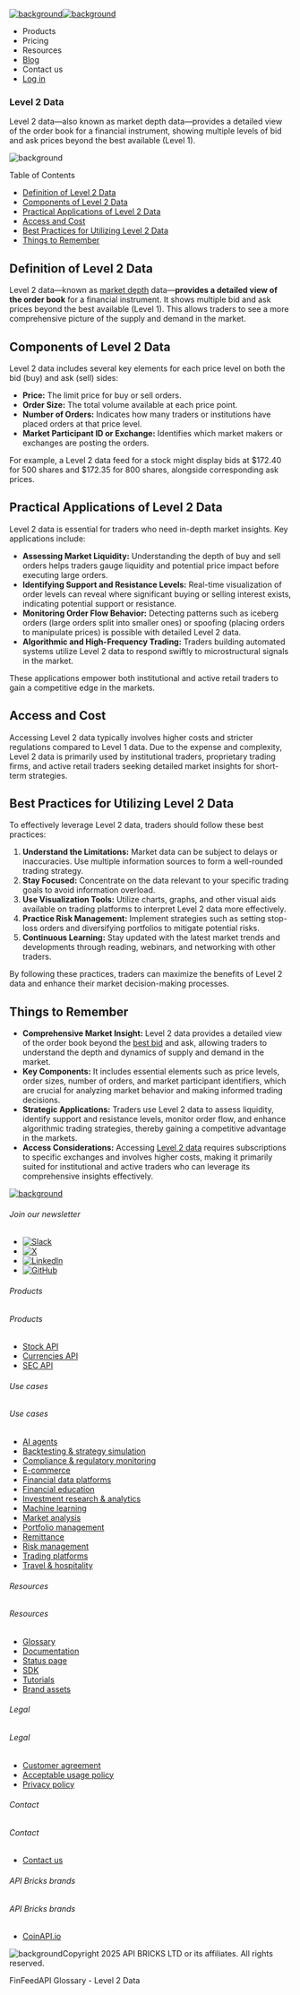 [![background](/_next/image?url=https%3A%2F%2Fcdn.sanity.io%2Fimages%2Fxpx4czto%2Fproduction%2Fc9a795fc7fb3558997d636211a44e71eb59288f0-773x184.png&w=1920&q=75)![background](https://cdn.sanity.io/images/xpx4czto/production/875913d8710b3054c19fad19673dc5592614265e-773x184.svg)](/)

* Products
* Pricing
* Resources
* [Blog](/blog)
* Contact us
* [Log in](https://console.finfeedapi.com/?link=/apikeys/create)

### Level 2 Data

Level 2 data—also known as market depth data—provides a detailed view of the order book for a financial instrument, showing multiple levels of bid and ask prices beyond the best available (Level 1).

![background](https://cdn.sanity.io/images/xpx4czto/production/999c709b2777af013884c6e2623e9aa699585a06-429x429.svg)

Table of Contents

* [Definition of Level 2 Data](#link-a80cf4dfec6c)
* [Components of Level 2 Data](#link-0458eb9ececa)
* [Practical Applications of Level 2 Data](#link-441879e726ca)
* [Access and Cost](#link-e17495bdccb1)
* [Best Practices for Utilizing Level 2 Data](#link-8df7c95bedd7)
* [Things to Remember](#link-7836527ef171)

Definition of Level 2 Data
--------------------------

Level 2 data—known as [market depth](https://www.finfeedapi.com/learn/glossary/market-depth) data—**provides a detailed view of the order book** for a financial instrument. It shows multiple bid and ask prices beyond the best available (Level 1). This allows traders to see a more comprehensive picture of the supply and demand in the market.

Components of Level 2 Data
--------------------------

Level 2 data includes several key elements for each price level on both the bid (buy) and ask (sell) sides:

* **Price:** The limit price for buy or sell orders.
* **Order Size:** The total volume available at each price point.
* **Number of Orders:** Indicates how many traders or institutions have placed orders at that price level.
* **Market Participant ID or Exchange:** Identifies which market makers or exchanges are posting the orders.

For example, a Level 2 data feed for a stock might display bids at $172.40 for 500 shares and $172.35 for 800 shares, alongside corresponding ask prices.

Practical Applications of Level 2 Data
--------------------------------------

Level 2 data is essential for traders who need in-depth market insights. Key applications include:

* **Assessing Market Liquidity:** Understanding the depth of buy and sell orders helps traders gauge liquidity and potential price impact before executing large orders.
* **Identifying Support and Resistance Levels:** Real-time visualization of order levels can reveal where significant buying or selling interest exists, indicating potential support or resistance.
* **Monitoring Order Flow Behavior:** Detecting patterns such as iceberg orders (large orders split into smaller ones) or spoofing (placing orders to manipulate prices) is possible with detailed Level 2 data.
* **Algorithmic and High-Frequency Trading:** Traders building automated systems utilize Level 2 data to respond swiftly to microstructural signals in the market.

These applications empower both institutional and active retail traders to gain a competitive edge in the markets.

Access and Cost
---------------

Accessing Level 2 data typically involves higher costs and stricter regulations compared to Level 1 data. Due to the expense and complexity, Level 2 data is primarily used by institutional traders, proprietary trading firms, and active retail traders seeking detailed market insights for short-term strategies.

Best Practices for Utilizing Level 2 Data
-----------------------------------------

To effectively leverage Level 2 data, traders should follow these best practices:

1. **Understand the Limitations:** Market data can be subject to delays or inaccuracies. Use multiple information sources to form a well-rounded trading strategy.
2. **Stay Focused:** Concentrate on the data relevant to your specific trading goals to avoid information overload.
3. **Use Visualization Tools:** Utilize charts, graphs, and other visual aids available on trading platforms to interpret Level 2 data more effectively.
4. **Practice Risk Management:** Implement strategies such as setting stop-loss orders and diversifying portfolios to mitigate potential risks.
5. **Continuous Learning:** Stay updated with the latest market trends and developments through reading, webinars, and networking with other traders.

By following these practices, traders can maximize the benefits of Level 2 data and enhance their market decision-making processes.

Things to Remember
------------------

* **Comprehensive Market Insight:** Level 2 data provides a detailed view of the order book beyond the [best bid](https://www.finfeedapi.com/learn/glossary/best-bid-and-offer-bbo) and ask, allowing traders to understand the depth and dynamics of supply and demand in the market.
* **Key Components:** It includes essential elements such as price levels, order sizes, number of orders, and market participant identifiers, which are crucial for analyzing market behavior and making informed trading decisions.
* **Strategic Applications:** Traders use Level 2 data to assess liquidity, identify support and resistance levels, monitor order flow, and enhance algorithmic trading strategies, thereby gaining a competitive advantage in the markets.
* **Access Considerations:** Accessing [Level 2 data](https://www.finfeedapi.com/blog/market-data-level-1-2-3) requires subscriptions to specific exchanges and involves higher costs, making it primarily suited for institutional and active traders who can leverage its comprehensive insights effectively.

[![background](https://cdn.sanity.io/images/xpx4czto/production/8a2788aebc71f7f5dce82eb1b7a5e5cec9a64838-773x184.svg)](/)

###### Join our newsletter

* [![Slack](https://cdn.sanity.io/images/xpx4czto/production/26371f7c1474b3ce9e67c32e006a140ddd704b95-512x512.svg)](https://finfeedapi.slack.com/x-p8539721774929-8529109118914-8531038476964/messages/C08FVM7P68H)
* [![X](/_next/image?url=https%3A%2F%2Fcdn.sanity.io%2Fimages%2Fxpx4czto%2Fproduction%2F0aa41878d0ceb77292d9f847b2f4e21d688460c1-2400x2453.png&w=64&q=75)](https://x.com/FinFeedAPI "Follow FinFeedAPI on X")
* [![LinkedIn](/_next/image?url=https%3A%2F%2Fcdn.sanity.io%2Fimages%2Fxpx4czto%2Fproduction%2Fb9ce6f119974543779bbcad7563e234be8edd900-840x779.png&w=64&q=75)](https://www.linkedin.com/company/finfeedapi/?viewAsMember=true "Join FinFeedAPI on LinkedIn")
* [![GitHub](https://cdn.sanity.io/images/xpx4czto/production/f202b6faccfd5cc46299b976c2635fee60b55aa0-98x96.svg)](https://github.com/api-bricks/api-bricks-sdk/tree/master/finfeedapi)

###### Products

###### Products

* [Stock API](/products/stock-api)
* [Currencies API](/products/currencies-api)
* [SEC API](/products/sec-api)

###### Use cases

###### Use cases

* [AI agents](/use-case/ai-agents)
* [Backtesting & strategy simulation](/use-case/backtesting-strategy-simulation)
* [Compliance & regulatory monitoring](/use-case/compliance-regulatory-monitoring)
* [E-commerce](/use-case/e-commerce)
* [Financial data platforms](/use-case/financial-data-platforms)
* [Financial education](/use-case/education-platforms)
* [Investment research & analytics](/use-case/investment-research-analytics)
* [Machine learning](/use-case/machine-learning)
* [Market analysis](/use-case/market-analysis)
* [Portfolio management](/use-case/portfolio-management)
* [Remittance](/use-case/remittance)
* [Risk management](/use-case/risk-management)
* [Trading platforms](/use-case/trading-platforms)
* [Travel & hospitality](/use-case/travel-hospitality)

###### Resources

###### Resources

* [Glossary](/learn/glossary)
* [Documentation](https://docs.finfeedapi.com/)
* [Status page](https://status.finfeedapi.com/)
* [SDK](https://github.com/api-bricks/api-bricks-sdk/tree/master/finfeedapi)
* [Tutorials](https://github.com/api-bricks/api-bricks-sdk/tree/master/finfeedapi/sec-api-rest/tutorials)
* [Brand assets](https://brandfetch.com/finfeedapi.com)

###### Legal

###### Legal

* [Customer agreement](/legal#link-479af90ac5b8)
* [Acceptable usage policy](/legal#link-469068dc1416)
* [Privacy policy](/legal#link-192d9f962f94)

###### Contact

###### Contact

* [Contact us](/contact-us)

###### API Bricks brands

###### API Bricks brands

* [CoinAPI.io](https://www.coinapi.io/?utm_source=finfeedapi&utm_medium=referral&utm_campaign=finfeedapi_footer)

![background](https://cdn.sanity.io/images/xpx4czto/production/33a64ee50c88a79ba86cc35ba36e9eb13987bbe7-152x184.svg)Copyright 2025 API BRICKS LTD or its affiliates. All rights reserved.

FinFeedAPI Glossary - Level 2 Data